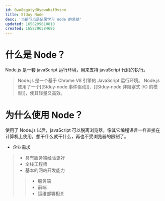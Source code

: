 ```yaml
---
id: 8wo8egatyd0yowuhaf9vznn
title: Stduy Node
desc: '当前节点是记录学习 node 的总结'
updated: 1658299610810
created: 1658296584686
---
```

# 什么是 Node？
Node.js 是一套 javaScript 运行环境，用来支持 javaScript 代码的执行。
> Node.js 是一个基于 Chrome V8 引擎的 JavaScript 运行环境。  Node.js 使用了一个[[Stduy-node.事件驱动]]、[[Stduy-node.非阻塞式 I/O 的模型]]，使其轻量又高效。

# 为什么使用 Node？
使用了 Node.js 以后，javaScript 可以脱离浏览器，像其它编程语言一样直接在计算机上使用，想干什么就干什么，再也不受浏览器的限制了。

- 企业需求
>- 具有服务端经验更好
>- 全栈工程师
>- 基本的网站开发能力
>>- 服务端
>>- 前端
>>- 运维部署相关
